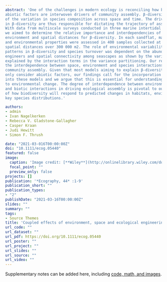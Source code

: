 ```yaml
---
abstract: 'One of the challenges in modern ecology is reconciling how biotic interactions and
abiotic factors are interwoven drivers of community assembly. β-diversity is a measure
of the variation in species composition across space and time. The drivers of variability
in β-diversity are thus responsible for dictating the trajectory of assembling communities.
With data from multiscale surveys conducted in three marine intertidal sandflats,
we aimed to determine the relative importance and interdependencies of biotic engineering,
environment and spatial distances for β-diversity. In each sandflat, macrofauna
and environmental properties were assessed in 400 samples collected at different
spatial distances over 300 000 m2. The role of environmental variability in driving
patterns in β-diversity and species turnover was dependent on the abundances of ecosystem
engineers and spatial connectivity among seascapes as shown by the variance
explained by the interaction terms in the variance partitioning. Our results highlight
the interdependence between space, environment and species interactions in driving
community assembly. Given that most models aiming to explain β-diversity variation
only consider abiotic factors, our findings call for the incorporation of biotic interactions
into these models and we argue that this is essential for understanding resilience
to environmental change. The degree of interdependence between environment, space
and biotic interactions in driving ecological assembly is pivotal to our understanding
of how biodiversity will respond to predicted changes in habitats, environment and
key species distributions.'

authors:
- admin
- Ivan Nagelkerken
- Rebecca V. Gladstone-Gallagher
- Casper Kraan
- Judi Hewitt
- Simon F. Thrush

date: "2021-03-016T00:00:00Z"
doi: "10.1111/ecog.05440"
featured: false
image:
  caption: 'Image credit: [**Wiley**](http://onlinelibrary.wiley.com/doi/10.1111/ecog.05440/abstract)'
  focal_point: ""
  preview_only: false
projects: []
publication: '*Ecography, 44* :1-9'
publication_short: ""
publication_types:
- "2"
publishDate: "2021-03-16T00:00:00Z"
slides: ""
summary: ""
tags:
- Source Themes
title: 'Coupled effects of environment, space and ecological engineering on seafloor beta‐diversity' 
url_code: ""
url_dataset: ""
url_pdf: https://doi.org/10.1111/ecog.05440
url_poster: ""
url_project: ""
url_slides: ""
url_source: ""
url_video: ""
---
```



Supplementary notes can be added here, including [code, math, and images](https://wowchemy.com/docs/writing-markdown-latex/).
